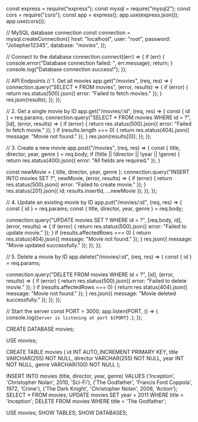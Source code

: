 const express = require("express");
const mysql = require("mysql2");
const cors = require("cors");
const app = express();
app.use(express.json());
app.use(cors());

// MySQL database connection
const connection = mysql.createConnection({
  host: "localhost",
  user: "root",
  password: "Joliepher12345",
  database: "movies",
});

// Connect to the database
connection.connect((err) => {
  if (err) {
    console.error("Database connection failed: ", err.message);
    return;
  }
  console.log("Database connection success!");
});

// API Endpoints
// 1. Get all movies
app.get("/movies", (req, res) => {
  connection.query("SELECT * FROM movies", (error, results) => {
    if (error) {
      return res.status(500).json({ error: "Failed to fetch movies." });
    }
    res.json(results);
  });
});

// 2. Get a single movie by ID
app.get("/movies/:id", (req, res) => {
  const { id } = req.params;
  connection.query("SELECT * FROM movies WHERE id = ?", [id], (error, results) => {
    if (error) {
      return res.status(500).json({ error: "Failed to fetch movie." });
    }
    if (results.length === 0) {
      return res.status(404).json({ message: "Movie not found." });
    }
    res.json(results[0]);
  });
});

// 3. Create a new movie
app.post("/movies", (req, res) => {
  const { title, director, year, genre } = req.body;
  if (!title || !director || !year || !genre) {
    return res.status(400).json({ error: "All fields are required." });
  }
  
  const newMovie = { title, director, year, genre };
  connection.query("INSERT INTO movies SET ?", newMovie, (error, results) => {
    if (error) {
      return res.status(500).json({ error: "Failed to create movie." });
    }
    res.status(201).json({ id: results.insertId, ...newMovie });
  });
});

// 4. Update an existing movie by ID
app.put("/movies/:id", (req, res) => {
  const { id } = req.params;
  const { title, director, year, genre } = req.body;

  connection.query("UPDATE movies SET ? WHERE id = ?", [req.body, id], (error, results) => {
    if (error) {
      return res.status(500).json({ error: "Failed to update movie." });
    }
    if (results.affectedRows === 0) {
      return res.status(404).json({ message: "Movie not found." });
    }
    res.json({ message: "Movie updated successfully." });
  });
});

// 5. Delete a movie by ID
app.delete("/movies/:id", (req, res) => {
  const { id } = req.params;

  connection.query("DELETE FROM movies WHERE id = ?", [id], (error, results) => {
    if (error) {
      return res.status(500).json({ error: "Failed to delete movie." });
    }
    if (results.affectedRows === 0) {
      return res.status(404).json({ message: "Movie not found." });
    }
    res.json({ message: "Movie deleted successfully." });
  });
});

// Start the server
const PORT = 3000;
app.listen(PORT, () => {
  console.log(`Server is listening at port ${PORT}.`);
});


CREATE DATABASE movies;

USE movies;

CREATE TABLE movies (
  id INT AUTO_INCREMENT PRIMARY KEY,
  title VARCHAR(255) NOT NULL,
  director VARCHAR(255) NOT NULL,
  year INT NOT NULL,
  genre VARCHAR(100) NOT NULL
);

INSERT INTO movies (title, director, year, genre) 
VALUES ('Inception', 'Christopher Nolan', 2010, 'Sci-Fi'),
       ('The Godfather', 'Francis Ford Coppola', 1972, 'Crime'),
       ('The Dark Knight', 'Christopher Nolan', 2008, 'Action');
SELECT * FROM movies;
UPDATE movies 
SET year = 2011 
WHERE title = 'Inception';
DELETE FROM movies 
WHERE title = 'The Godfather';

USE movies;
SHOW TABLES;
SHOW DATABASES;

